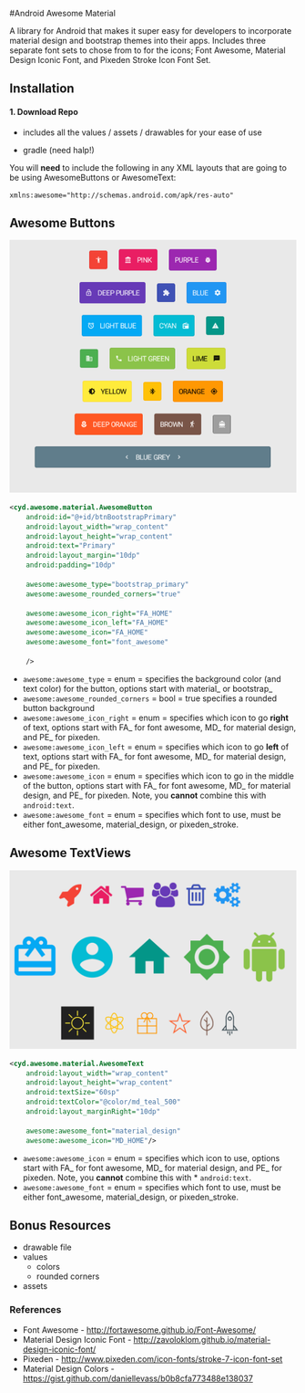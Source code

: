 #Android Awesome Material

A library for Android that makes it super easy for developers to incorporate
material design and bootstrap themes into their apps. Includes three separate
font sets to chose from to for the icons; Font Awesome, Material Design Iconic
Font, and Pixeden Stroke Icon Font Set.

## Installation

#### 1. Download Repo

* includes all the values / assets / drawables for your ease of use


* gradle (need halp!)


You will **need** to include the following in any XML layouts that are going to be using AwesomeButtons or AwesomeText:

```
xmlns:awesome="http://schemas.android.com/apk/res-auto"
```

## Awesome Buttons

![Awesome Buttons](/screenshots/awesome_buttons.png?raw=true)

```xml
<cyd.awesome.material.AwesomeButton
    android:id="@+id/btnBootstrapPrimary"
    android:layout_width="wrap_content"
    android:layout_height="wrap_content"
    android:text="Primary"
    android:layout_margin="10dp"
    android:padding="10dp"

    awesome:awesome_type="bootstrap_primary"
    awesome:awesome_rounded_corners="true"

    awesome:awesome_icon_right="FA_HOME"
    awesome:awesome_icon_left="FA_HOME"
    awesome:awesome_icon="FA_HOME"
    awesome:awesome_font="font_awesome"

    />
```

* `awesome:awesome_type` = enum = specifies the background color (and text color) for the button, options start with material_ or bootstrap_
* `awesome:awesome_rounded_corners` = bool = true specifies a rounded button background
* `awesome:awesome_icon_right` = enum = specifies which icon to go **right** of text, options start with FA_ for font awesome, MD_ for material design, and PE_ for pixeden.
* `awesome:awesome_icon_left` = enum = specifies which icon to go **left** of text, options start with FA_ for font awesome, MD_ for material design, and PE_ for pixeden.
* `awesome:awesome_icon` = enum = specifies which icon to go in the middle of the button, options start with FA_ for font awesome, MD_ for material design, and PE_ for pixeden. Note, you **cannot** combine this with `android:text`.
* `awesome:awesome_font` = enum = specifies which font to use, must be either font_awesome, material_design, or pixeden_stroke.

## Awesome TextViews

![Awesome Text](/screenshots/awesome_text.png?raw=true)


```xml
<cyd.awesome.material.AwesomeText
    android:layout_width="wrap_content"
    android:layout_height="wrap_content"
    android:textSize="60sp"
    android:textColor="@color/md_teal_500"
    android:layout_marginRight="10dp"

    awesome:awesome_font="material_design"
    awesome:awesome_icon="MD_HOME"/>
```

* `awesome:awesome_icon` = enum = specifies which icon to use, options start with FA_ for font awesome, MD_ for material design, and PE_ for pixeden. Note, you **cannot** combine this with * `android:text`.
* `awesome:awesome_font` = enum = specifies which font to use, must be either font_awesome, material_design, or pixeden_stroke.

## Bonus Resources


* drawable file
* values
  * colors
  * rounded corners
* assets

### References

* Font Awesome - http://fortawesome.github.io/Font-Awesome/
* Material Design Iconic Font - http://zavoloklom.github.io/material-design-iconic-font/
* Pixeden - http://www.pixeden.com/icon-fonts/stroke-7-icon-font-set
* Material Design Colors - https://gist.github.com/daniellevass/b0b8cfa773488e138037
